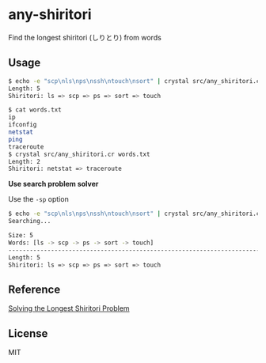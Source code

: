 # any-shiritori

Find the longest shiritori (しりとり) from words

## Usage

```bash
$ echo -e "scp\nls\nps\nssh\ntouch\nsort" | crystal src/any_shiritori.cr
Length: 5
Shiritori: ls => scp => ps => sort => touch
```

```bash
$ cat words.txt
ip
ifconfig
netstat
ping
traceroute
$ crystal src/any_shiritori.cr words.txt
Length: 2
Shiritori: netstat => traceroute
```

**Use search problem solver**

Use the `-sp` option

```bash
$ echo -e "scp\nls\nps\nssh\ntouch\nsort" | crystal src/any_shiritori.cr -- -sp
Searching...

Size: 5
Words: [ls -> scp -> ps -> sort -> touch]
----------------------------------------------------------------------------
Length: 5
Shiritori: ls => scp => ps => sort => touch
```

## Reference

[Solving the Longest Shiritori Problem](https://ci.nii.ac.jp/naid/110002768734)

## License

MIT

